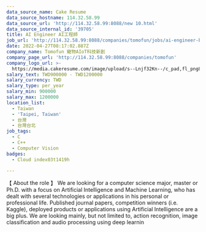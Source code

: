 ```yaml
---
data_source_name: Cake Resume
data_source_hostname: 114.32.58.99
data_source_url: 'http://114.32.58.99:8088/new 10.html'
data_source_internal_id: '39705'
title: AI Engineer AI工程師
job_url: 'http://114.32.58.99:8088/companies/tomofun/jobs/ai-engineer-b7c396'
date: 2022-04-27T08:17:02.887Z
company_name: Tomofun 寵物AIoT科技新創
company_page_url: 'http://114.32.58.99:8088/companies/tomofun'
company_logo_url: >-
  https://media.cakeresume.com/image/upload/s--Lnjf32Kn--/c_pad,fl_png8,h_200,w_200/v1594890273/ztfrcn5jli33qaw9bpsz.png
salary_text: TWD900000 - TWD1200000
salary_currency: TWD
salary_type: per_year
salary_min: 900000
salary_max: 1200000
location_list:
  - Taiwan
  - 'Taipei, Taiwan'
  - 台灣
  - 台灣台北
job_tags:
  - C
  - C++
  - Computer Vision
badges:
  - Cloud index03t1419h

---
```


【 About the role 】 We are looking for a computer science major, master or Ph.D. with a focus on Artificial Intelligence and Machine Learning, who has dealt with several technologies or applications in his personal or professional life. Published journal papers, competition winners (i.e. Kaggle), deployed products or applications using Artificial Intelligence are a big plus. We are looking mainly, but not limited to, action recognition, image classification and audio processing using deep learnin